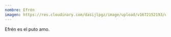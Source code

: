 ```yaml
---
nombre: Efrén
imagen: https://res.cloudinary.com/dasijlpgz/image/upload/v1672152193/obras/104.jpg
---
```

E﻿frén es el puto amo.